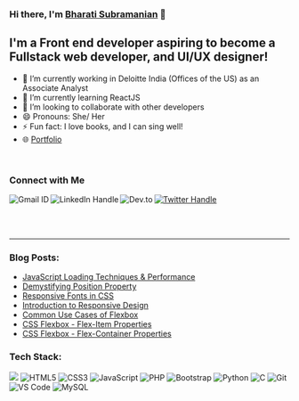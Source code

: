 ### Hi there, I'm [Bharati Subramanian](https://bharati-portfolio.netlify.app/index.html) 👋

<!--
**bharati-21/bharati-21** is a ✨ _special_ ✨ repository because its `README.md` (this file) appears on your GitHub profile.

Here are some ideas to get you started:

- 🔭 I’m currently working on ...
- 🌱 I’m currently learning ...
- 👯 I’m looking to collaborate on ...
- 🤔 I’m looking for help with ...
- 💬 Ask me about ...
- 📫 How to reach me: ...
- 😄 Pronouns: ...
- ⚡ Fun fact: ...
-->

## I'm a Front end developer aspiring to become a Fullstack web developer, and UI/UX designer!

- 🔭 I’m currently working in Deloitte India (Offices of the US) as an Associate Analyst
- 🌱 I’m currently learning ReactJS
- 👯 I’m looking to collaborate with other developers
- 😄 Pronouns: She/ Her
- ⚡ Fun fact: I love books, and I can sing well!
- 🌐 [Portfolio](https://bharati-portfolio.netlify.app/index.html)

<br />


### Connect with Me
<a href="mailto:bharatisharada@gmail.com">
    <img src="https://img.shields.io/badge/Gmail-D14836?style=for-the-badge&logo=gmail&logoColor=white" alt="Gmail ID" align="left"/>
</a> 
  
<a href="https://www.linkedin.com/in/bharati-subramanian-29734b152/">
    <img src="https://img.shields.io/badge/linkedin-%230077B5.svg?style=for-the-badge&logo=linkedin&logoColor=white" alt="LinkedIn Handle" align="left"/>
</a>
  
<a href="https://twitter.com/girlwhocodes" target="blank">
    <img src="https://img.shields.io/badge/Twitter-%231DA1F2.svg?style=for-the-badge&logo=Twitter&logoColor=white" alt="Twitter Handle" />
</a>

<a href="https://dev.to/bharati21">
    <img src="https://img.shields.io/badge/dev.to-0A0A0A?style=for-the-badge&logo=dev.to&logoColor=white" alt="Dev.to" align="left"/>
</a>


<br /><br/>
<hr />


<h3>Blog Posts:</h3>

- [JavaScript Loading Techniques & Performance](https://dev.to/bharati21/javascript-loading-techniques-performance-56lp)
- [Demystifying Position Property](https://dev.to/bharati21/demystifying-position-property-30kd)
- [Responsive Fonts in CSS](https://dev.to/bharati21/responsive-fonts-in-css-m44)
- [Introduction to Responsive Design](https://dev.to/bharati21/introduction-to-responsive-design-35hc)
- [Common Use Cases of Flexbox](https://dev.to/bharati21/common-use-cases-of-css-flexbox-39ek)
- [CSS Flexbox - Flex-Item Properties](https://dev.to/bharati21/css-flexbox-making-layouts-easy-part-2-4ok2)
- [CSS Flexbox - Flex-Container Properties](https://dev.to/bharati21/css-flexbox-making-layout-design-easy-part-1-24l5)


<h3>Tech Stack:</h3>

<p align="left">
<img src="https://img.shields.io/badge/java-%23ED8B00.svg?style=for-the-badge&logo=java&logoColor=white" />

<img src="https://img.shields.io/badge/HTML5-E34F26?style=flat-square&logo=html5&logoColor=white" alt="HTML5" />

<img src="https://img.shields.io/badge/CSS3-1572B6?style=flat-square&logo=css3&logoColor=white" alt="CSS3" />

<img src="https://img.shields.io/badge/JavaScript-F7DF1E?style=flat-square&logo=javascript&logoColor=black" alt="JavaScript" />

<img src="https://img.shields.io/badge/react-%2320232a.svg?style=for-the-badge&logo=react&logoColor=%2361DAFB" alt="PHP" />
  
<img src="https://img.shields.io/badge/Bootstrap-563D7C?style=flat-square&logo=bootstrap&logoColor=white" alt="Bootstrap" />

 <img src="https://img.shields.io/badge/Python-3776AB?style=flat-square&logo=python&logoColor=white" alt="Python" />

<img src="https://img.shields.io/badge/C-00599C?style=flat-square&logo=c&logoColor=white" alt="C" />
  
  
<img src="https://img.shields.io/badge/Git-F05032?style=flat-square&logo=git&logoColor=white" alt="Git" />
  
<img src="https://img.shields.io/badge/Visual_Studio_Code-0078D4?style=flat-square&logo=visual%20studio%20code&logoColor=white" alt="VS Code" />

<img src="https://img.shields.io/badge/MySQL-00000F?style=flat-square&logo=mysql&logoColor=white" alt="MySQL" />
</p>

